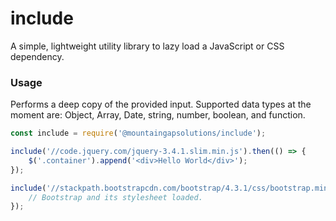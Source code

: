 # include

A simple, lightweight utility library to lazy load a JavaScript or CSS dependency.

### Usage
Performs a deep copy of the provided input. Supported data types at the moment are: Object, Array, Date, string, number, boolean, and function.
```javascript
const include = require('@mountaingapsolutions/include');

include('//code.jquery.com/jquery-3.4.1.slim.min.js').then(() => {
    $('.container').append('<div>Hello World</div>');
});

include('//stackpath.bootstrapcdn.com/bootstrap/4.3.1/css/bootstrap.min.cs', '//stackpath.bootstrapcdn.com/bootstrap/4.3.1/js/bootstrap.min.js').then(() => {
    // Bootstrap and its stylesheet loaded.
});
```
